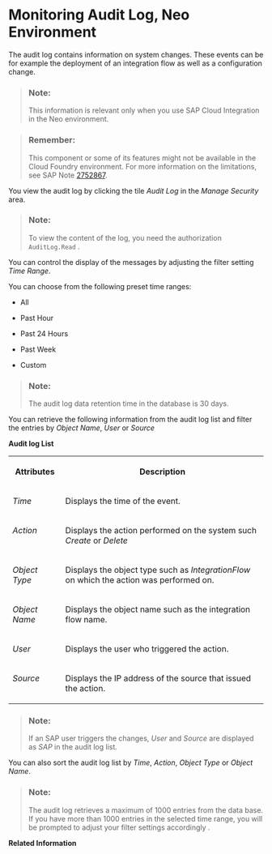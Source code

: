 <!-- loio2d6031ffc1aa4af08a03f0444b979667 -->

# Monitoring Audit Log, Neo Environment

The audit log contains information on system changes. These events can be for example the deployment of an integration flow as well as a configuration change.

> ### Note:  
> This information is relevant only when you use SAP Cloud Integration in the Neo environment.

> ### Remember:  
> This component or some of its features might not be available in the Cloud Foundry environment. For more information on the limitations, see SAP Note [2752867](https://me.sap.com/notes/2752867).

You view the audit log by clicking the tile *Audit Log* in the *Manage Security* area.

> ### Note:  
> To view the content of the log, you need the authorization `AuditLog.Read` .

You can control the display of the messages by adjusting the filter setting *Time Range*.

You can choose from the following preset time ranges:

-   All

-   Past Hour
-   Past 24 Hours
-   Past Week
-   Custom

> ### Note:  
> The audit log data retention time in the database is 30 days.

You can retrieve the following information from the audit log list and filter the entries by *Object Name*, *User* or *Source* 

**Audit log List**


<table>
<tr>
<th valign="top">

Attributes



</th>
<th valign="top">

Description



</th>
</tr>
<tr>
<td valign="top">

*Time* 



</td>
<td valign="top">

Displays the time of the event.



</td>
</tr>
<tr>
<td valign="top">

*Action* 



</td>
<td valign="top">

Displays the action performed on the system such *Create* or *Delete* 



</td>
</tr>
<tr>
<td valign="top">

*Object Type* 



</td>
<td valign="top">

Displays the object type such as *IntegrationFlow* on which the action was performed on.



</td>
</tr>
<tr>
<td valign="top">

*Object Name* 



</td>
<td valign="top">

Displays the object name such as the integration flow name.



</td>
</tr>
<tr>
<td valign="top">

*User* 



</td>
<td valign="top">

Displays the user who triggered the action.



</td>
</tr>
<tr>
<td valign="top">

*Source* 



</td>
<td valign="top">

Displays the IP address of the source that issued the action.



</td>
</tr>
</table>

> ### Note:  
> If an SAP user triggers the changes, *User* and *Source* are displayed as *SAP* in the audit log list.

You can also sort the audit log list by *Time*, *Action*, *Object Type* or *Object Name*.

> ### Note:  
> The audit log retrieves a maximum of 1000 entries from the data base. If you have more than 1000 entries in the selected time range, you will be prompted to adjust your filter settings accordingly .

**Related Information**  


 <?sap-ot O2O class="- topic/link " href="289ef3f8cfad442ea86fe0d5ddad8c42.xml" text="" desc="" xtrc="link:1" xtrf="file:/home/builder/src/dita-all/cvv1690968981196/loio3268cb35959d4b368fb49de861bfe8a1_en-US/src/content/localization/en-us/2d6031ffc1aa4af08a03f0444b979667.xml" ?> 

